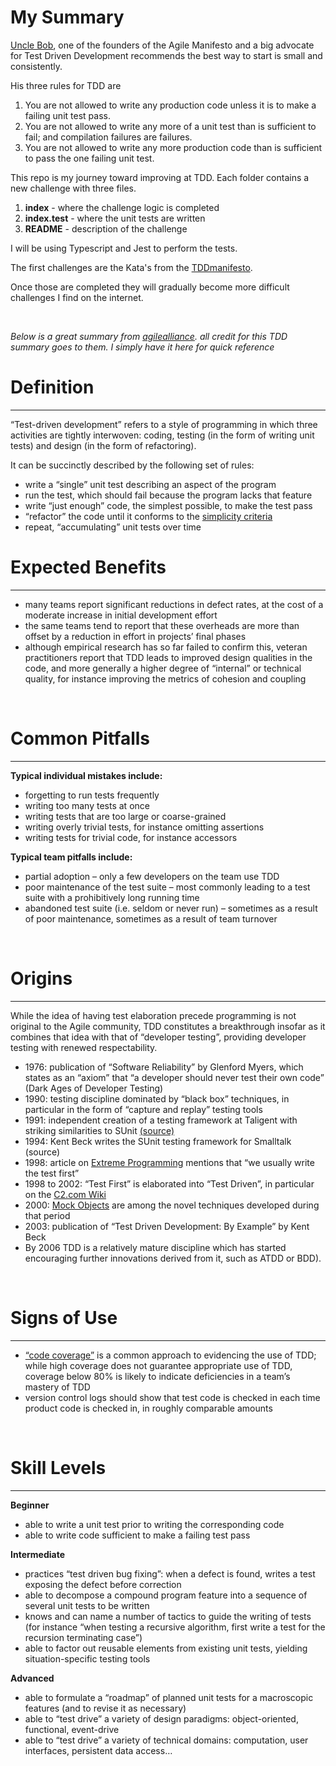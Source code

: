 # My Summary

[Uncle Bob](https://en.wikipedia.org/wiki/Robert_C._Martin), one of the founders of the Agile Manifesto and a big advocate for Test Driven Development recommends the best way to start is small and consistently.

His three rules for TDD are

1. You are not allowed to write any production code unless it is to make a failing unit test pass.
2. You are not allowed to write any more of a unit test than is sufficient to fail; and compilation failures are failures.
3. You are not allowed to write any more production code than is sufficient to pass the one failing unit test.

This repo is my journey toward improving at TDD. Each folder contains a new challenge with three files.

1. **index** - where the challenge logic is completed
1. **index.test** - where the unit tests are written
1. **README** - description of the challenge

I will be using Typescript and Jest to perform the tests.

The first challenges are the Kata's from the [TDDmanifesto](https://tddmanifesto.com/exercises/).

Once those are completed they will gradually become more difficult challenges I find on the internet.

<br>

_Below is a great summary from [agilealliance](<https://www.agilealliance.org/glossary/tdd/#q=~(infinite~false~filters~(postType~(~'page~'post~'aa_book~'aa_event_session~'aa_experience_report~'aa_glossary~'aa_research_paper~'aa_video)~tags~(~'tdd))~searchTerm~'~sort~false~sortDirection~'asc~page~1)>)._
_all credit for this TDD summary goes to them. I simply have it here for quick reference_

# Definition

---

“Test-driven development” refers to a style of programming in which three activities are tightly interwoven: coding, testing (in the form of writing unit tests) and design (in the form of refactoring).

It can be succinctly described by the following set of rules:

- write a “single” unit test describing an aspect of the program
- run the test, which should fail because the program lacks that feature
- write “just enough” code, the simplest possible, to make the test pass
- “refactor” the code until it conforms to the [simplicity criteria](https://www.agilealliance.org/glossary/rules-of-simplicity/)
- repeat, “accumulating” unit tests over time
  <br>

# Expected Benefits

---

- many teams report significant reductions in defect rates, at the cost of a moderate increase in initial development effort
- the same teams tend to report that these overheads are more than offset by a reduction in effort in projects’ final phases
- although empirical research has so far failed to confirm this, veteran practitioners report that TDD leads to improved design qualities in the code, and more generally a higher degree of “internal” or technical quality, for instance improving the metrics of cohesion and coupling

<br>

# Common Pitfalls

---

**Typical individual mistakes include:**

- forgetting to run tests frequently
- writing too many tests at once
- writing tests that are too large or coarse-grained
- writing overly trivial tests, for instance omitting assertions
- writing tests for trivial code, for instance accessors

**Typical team pitfalls include:**

- partial adoption – only a few developers on the team use TDD
- poor maintenance of the test suite – most commonly leading to a test suite with a prohibitively long running time
- abandoned test suite (i.e. seldom or never run) – sometimes as a result of poor maintenance, sometimes as a result of team turnover

<br>

# Origins

---

While the idea of having test elaboration precede programming is not original to the Agile community, TDD constitutes a breakthrough insofar as it combines that idea with that of “developer testing”, providing developer testing with renewed respectability.

- 1976: publication of “Software Reliability” by Glenford Myers, which states as an “axiom” that “a developer should never test their own code” (Dark Ages of Developer Testing)
- 1990: testing discipline dominated by “black box” techniques, in particular in the form of “capture and replay” testing tools
- 1991: independent creation of a testing framework at Taligent with striking similarities to SUnit [(source)](https://shebanator.com/2007/08/21/a-brief-history-of-test-frameworks/)
- 1994: Kent Beck writes the SUnit testing framework for Smalltalk (source)
- 1998: article on [Extreme Programming](<https://www.agilealliance.org/glossary/xp/#q=~(infinite~false~filters~(postType~(~'post~'aa_book~'aa_event_session~'aa_experience_report~'aa_glossary~'aa_research_paper~'aa_video)~tags~(~'xp))~searchTerm~'~sort~false~sortDirection~'asc~page~1)>) mentions that “we usually write the test first”
- 1998 to 2002: “Test First” is elaborated into “Test Driven”, in particular on the [C2.com Wiki](http://wiki.c2.com/?TestDrivenDevelopment)
- 2000: [Mock Objects](<https://www.agilealliance.org/glossary/mocks/#q=~(infinite~false~filters~(postType~(~'page~'post~'aa_book~'aa_event_session~'aa_experience_report~'aa_glossary~'aa_research_paper~'aa_video)~tags~(~'mock*20objects))~searchTerm~'~sort~false~sortDirection~'asc~page~1)>) are among the novel techniques developed during that period
- 2003: publication of “Test Driven Development: By Example” by Kent Beck
- By 2006 TDD is a relatively mature discipline which has started encouraging further innovations derived from it, such as ATDD or BDD).

<br>

# Signs of Use

---

- [“code coverage”](https://en.wikipedia.org/wiki/Code_coverage) is a common approach to evidencing the use of TDD; while high coverage does not guarantee appropriate use of TDD, coverage below 80% is likely to indicate deficiencies in a team’s mastery of TDD
- version control logs should show that test code is checked in each time product code is checked in, in roughly comparable amounts

<br>

# Skill Levels

---

**Beginner**

- able to write a unit test prior to writing the corresponding code
- able to write code sufficient to make a failing test pass

**Intermediate**

- practices “test driven bug fixing”: when a defect is found, writes a test exposing the defect before correction
- able to decompose a compound program feature into a sequence of several unit tests to be written
- knows and can name a number of tactics to guide the writing of tests (for instance “when testing a recursive algorithm, first write a test for the recursion terminating case”)
- able to factor out reusable elements from existing unit tests, yielding situation-specific testing tools

**Advanced**

- able to formulate a “roadmap” of planned unit tests for a macroscopic features (and to revise it as necessary)
- able to “test drive” a variety of design paradigms: object-oriented, functional, event-drive
- able to “test drive” a variety of technical domains: computation, user interfaces, persistent data access…
